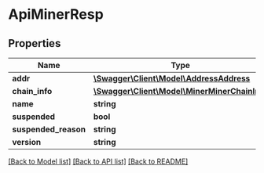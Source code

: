 # ApiMinerResp

## Properties
Name | Type | Description | Notes
------------ | ------------- | ------------- | -------------
**addr** | [**\Swagger\Client\Model\AddressAddress**](AddressAddress.md) |  | [optional] 
**chain_info** | [**\Swagger\Client\Model\MinerMinerChainInfo**](MinerMinerChainInfo.md) |  | [optional] 
**name** | **string** |  | [optional] 
**suspended** | **bool** |  | [optional] 
**suspended_reason** | **string** |  | [optional] 
**version** | **string** |  | [optional] 

[[Back to Model list]](../../README.md#documentation-for-models) [[Back to API list]](../../README.md#documentation-for-api-endpoints) [[Back to README]](../../README.md)

